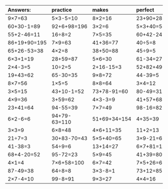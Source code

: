 | Answers: | practice | makes | perfect | ! |
| :--- | :--- | :--- | :--- | :--- |
| 9×7=63 | 5×3-5=10 | 8×2=16 | 23+90+28=141 | 16+58=74 | 
| 60+30-1=89 | 92+6+98=196 | 3×2=6 | 5×3+40=55 | 8×4+90=122 | 
| 55+2-46=11 | 16÷8=2 | 7×5=35 | 60+42-24=78 | 4×5=20 | 
| 86+19+90=195 | 7×9=63 | 41+36=77 | 40÷5=8 | 7×3=21 | 
| 65+26-53=38 | 4×2=8 | 38+50=88 | 45÷9=5 | 73-46=27 | 
| 6×3+1=19 | 28+59=87 | 5×6=30 | 61-34=27 | 6×5-27=3 | 
| 2×4-3=5 | 10÷2=5 | 2+16-15=3 | 52+82+49=183 | 12÷6=2 | 
| 19+43=62 | 65-30=35 | 9×8=72 | 44-39=5 | 34+17=51 | 
| 8×7=56 | 1×5=5 | 8×8=64 | 3×4=12 | 7×6=42 | 
| 3×5=15 | 43+10-1=52 | 73+78-91=60 | 80-49=31 | 85+96-74=107 | 
| 4×9=36 | 3+59=62 | 4×3-3=9 | 41+57+68=166 | 70+46+67=183 | 
| 23+41=64 | 94-55=39 | 7×7=49 | 98-16=82 | 4×7=28 | 
| 6×2-6=6 | 94+79-63=110 | 51+69+34=154 | 4+35=39 | 77+43+29=149 | 
| 3×3=9 | 6×8=48 | 4×6+11=35 | 11+2=13 | 9×4=36 | 
| 21÷7=3 | 30+83-70=43 | 5×5+40=65 | 3×9-21=6 | 8×4=32 | 
| 41-38=3 | 54÷9=6 | 13+14=27 | 6×7+81=123 | 6×2=12 | 
| 68+4-20=52 | 95-72=23 | 5×9=45 | 41+39=80 | 6×3-12=6 | 
| 4×1=4 | 7×6+58=100 | 6×7=42 | 7×5+26=61 | 58-57=1 | 
| 87-49=38 | 64÷8=8 | 3×3-8=1 | 73+12=85 | 26-1=25 | 
| 2×7-4=10 | 99-8=91 | 9×3=27 | 4×4=16 | 84-55=29 | 
